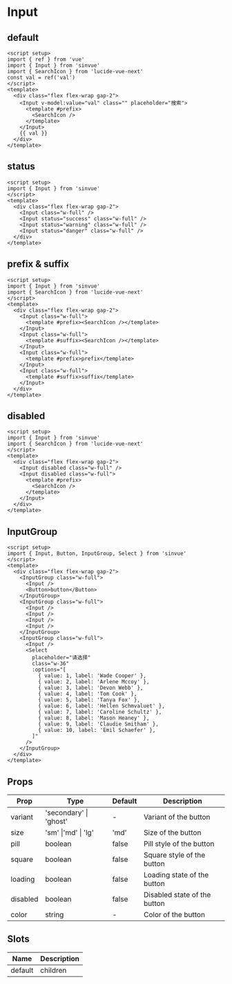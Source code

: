 # Input

## default

```vue demo
<script setup>
import { ref } from 'vue'
import { Input } from 'sinvue'
import { SearchIcon } from 'lucide-vue-next'
const val = ref('val')
</script>
<template>
  <div class="flex flex-wrap gap-2">
    <Input v-model:value="val" class="" placeholder="搜索">
      <template #prefix>
        <SearchIcon />
      </template>
    </Input>
    {{ val }}
  </div>
</template>
```

## status

```vue demo
<script setup>
import { Input } from 'sinvue'
</script>
<template>
  <div class="flex flex-wrap gap-2">
    <Input class="w-full" />
    <Input status="success" class="w-full" />
    <Input status="warning" class="w-full" />
    <Input status="danger" class="w-full" />
  </div>
</template>
```

## prefix & suffix

```vue demo
<script setup>
import { Input } from 'sinvue'
import { SearchIcon } from 'lucide-vue-next'
</script>
<template>
  <div class="flex flex-wrap gap-2">
    <Input class="w-full">
      <template #prefix><SearchIcon /></template>
    </Input>
    <Input class="w-full">
      <template #suffix><SearchIcon /></template>
    </Input>
    <Input class="w-full">
      <template #prefix>prefix</template>
    </Input>
    <Input class="w-full">
      <template #suffix>suffix</template>
    </Input>
  </div>
</template>
```

## disabled

```vue demo
<script setup>
import { Input } from 'sinvue'
import { SearchIcon } from 'lucide-vue-next'
</script>
<template>
  <div class="flex flex-wrap gap-2">
    <Input disabled class="w-full" />
    <Input disabled class="w-full">
      <template #prefix>
        <SearchIcon />
      </template>
    </Input>
  </div>
</template>
```

## InputGroup

```vue demo
<script setup>
import { Input, Button, InputGroup, Select } from 'sinvue'
</script>
<template>
  <div class="flex flex-wrap gap-2">
    <InputGroup class="w-full">
      <Input />
      <Button>button</Button>
    </InputGroup>
    <InputGroup class="w-full">
      <Input />
      <Input />
      <Input />
      <Input />
    </InputGroup>
    <InputGroup class="w-full">
      <Input />
      <Select
        placeholder="请选择"
        class="w-36"
        :options="[
          { value: 1, label: 'Wade Cooper' },
          { value: 2, label: 'Arlene Mccoy' },
          { value: 3, label: 'Devon Webb' },
          { value: 4, label: 'Tom Cook' },
          { value: 5, label: 'Tanya Fox' },
          { value: 6, label: 'Hellen Schmvaluet' },
          { value: 7, label: 'Caroline Schultz' },
          { value: 8, label: 'Mason Heaney' },
          { value: 9, label: 'Claudie Smitham' },
          { value: 10, label: 'Emil Schaefer' },
        ]"
      />
    </InputGroup>
  </div>
</template>
```

## Props

| Prop     | Type                   | Default | Description                  |
| -------- | ---------------------- | ------- | ---------------------------- |
| variant  | 'secondary' \| 'ghost' | -       | Variant of the button        |
| size     | 'sm' \|'md' \| 'lg'    | 'md'    | Size of the button           |
| pill     | boolean                | false   | Pill style of the button     |
| square   | boolean                | false   | Square style of the button   |
| loading  | boolean                | false   | Loading state of the button  |
| disabled | boolean                | false   | Disabled state of the button |
| color    | string                 | -       | Color of the button          |

## Slots

| Name    | Description |
| ------- | ----------- |
| default | children    |
